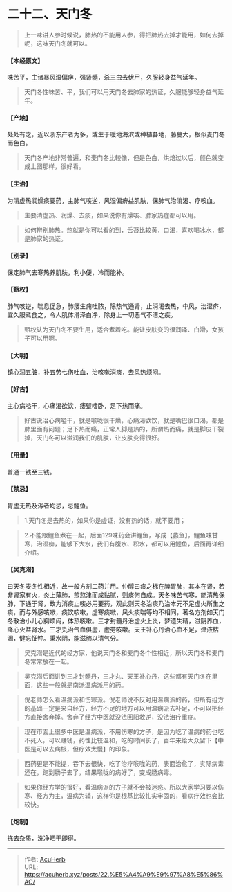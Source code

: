 # 二十二、天门冬


> 上一味讲人参时候说，肺热的不能用人参，得把肺热去掉才能用，如何去掉呢，这味天门冬就可以。

#### 【本经原文】
味苦平，主诸暴风湿偏痹，强肾髓，杀三虫去伏尸，久服轻身益气延年。

> 天门冬性味苦、平，我们可以用天门冬去肺家的热证，久服能够轻身益气延年。

#### 【产地】
处处有之，近以浙东产者为多，或生于暖地海滨或种植各地，藤蔓大，根似麦门冬而色白。

> 天门冬产地非常普遍，和麦门冬比较像，但是色白，烘焙过以后，颜色就变成上图那样，很好看。

#### 【主治】
为清虚热润燥痰要药，主肺气咳逆，风湿偏痹益肌肤，保肺气治消渴、疗咳血。

> 主要清虚热、润燥、去痰，如果说你有燥咳、肺家热症都可以用。

> 如何辨别肺热。热就是你可以看的到，舌苔比较黄，口渴，喜欢喝冰水，都是肺家的热证。

#### 【别录】
保定肺气去寒热养肌肤，利小便，冷而能补。

#### 【甄权】
肺气咳逆，喘息促急，肺痿生痈吐脓，除热气通肾，止消渴去热，中风，治湿疥，宜久服煮食之，令人肌体滑泽白净，除身上一切恶气不洁之疾。

> 甄权认为天门冬不要生用，适合煮着吃。能让皮肤变的很润泽、白滑，女孩子可以用啊。

#### 【大明】
镇心润五脏，补五劳七伤吐血，治咳嗽消痰，去风热烦闷。
#### 【好古】
主心病嗌干，心痛渴欲饮，痿躄嗜卧，足下热而痛。

> 好古说治心病嗌干，就是喉咙很干燥，心痛渴欲饮，就是嘴巴很口渴，都是肺里面有问题；足下热而痛，正常人脚是热的，所谓热而痛，就是脚皮干裂掉，天门冬可以滋润我们的肌肤，让皮肤变得很好。

#### 【用量】
普通一钱至三钱。
#### 【禁忌】
胃虚无热及泻者均忌，忌鲤鱼。

> 1.天门冬是去热的，如果你是虚证，没有热的话，就不要用；

> 2.不能跟鲤鱼煮在一起，后面129味药会讲鲤鱼，写成【蠡鱼】，鲤鱼味甘寒，治湿痹，能够下大水，我们有腹水、积水，都可以用鲤鱼，后面再详细介绍。

#### 【吴克潜】
曰天冬麦冬性相近，故一般方剂二药并用。仲醇曰痰之标在脾胃肺，其本在肾，若非肾家有火，炎上薄肺，煎熬津而成黏腻，则痰何自成。天冬味苦气寒，能清热保肺，下通于肾，故为消痰止咳必用要药，观此则天冬治痰乃治本元不足虚火所生之痰，而与外感咳嗽，痰饮咳嗽，虚寒痰嗽，风火痰喘等均不相同，著名方剂如天门冬散治小儿心胸烦闷，体热咳嗽。三才封髓丹治虚火上炎，梦遗失精，滋阴养血，降心火益肾水。三才丸治气血俱虚，虚劳咳嗽。天王补心丹治心血不足，津液枯涸，健忘怔忡。秉水阴，能滋肺以清气分。

> 吴克潜是近代的经方家，他说天门冬和麦门冬个性相近，所以天门冬和麦门冬常常放在一起。

> 吴克潜后面讲到三才封髓丹，三才丸、天王补心丹，这些都有天门冬在里面，这些一般就是南派温病派用的药。

> 倪老师怎么看温病派和伤寒派。倪老师说不反对用温病派的药，但所有组方的基础一定是来自经方，经方不足的地方可以用温病派去补足，不可以把经方直接舍弃掉。舍弃了经方中医就没法回阳救逆，没法治疗重症。

> 现在市面上很多中医是温病派，不用伤寒的方子，是因为吃了温病的药也吃不死人，可以赚钱，药性比较温和，吃的时间长了，百年来给大众留下【中医是可以去病根，但疗效太慢】的印象。

> 西药更是不能提，吞下去很快，吃了治疗喉咙的药，表面治愈了，实际病毒还在，跑到肠子去了，结果喉咙的病好了，变成肠病毒。

> 如果你经方学的很好，看温病派的方子就不会被迷惑。所以大家学习要以伤寒、经方为主，温病为辅，这样你是根基比较扎实牢固的，看病疗效也会比较快。

#### 【炮制】
拣去杂质，洗净晒干即得。

---

> 作者: [AcuHerb](https://acuherb.xyz)  
> URL: https://acuherb.xyz/posts/22.%E5%A4%A9%E9%97%A8%E5%86%AC/  

